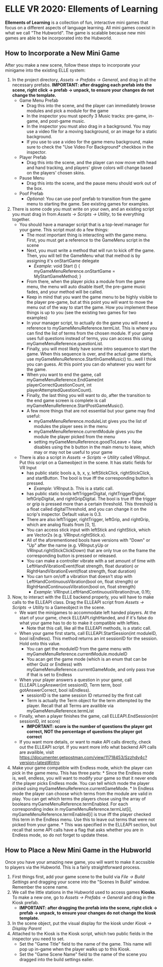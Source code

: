# ELLE VR 2020: Ellements of Learning
**Ellements of Learning** is a collection of fun, interactive mini games that focus on a different aspects of language learning. All mini games coexist in what we call "The Hubworld". The game is scalable because new mini games are able to be incorporated into the Hubworld.

## How to Incorporate a New Mini Game
After you make a new scene, follow these steps to incorporate your minigame into the existing ELLE system:

1. In the project directory, *Assets -> Prefabs -> General*, and drag in all the necessary prefabs.
    __IMPORTANT: after dragging each prefab into the scene, right click -> prefab -> unpack, to ensure your changes do not change the template.__
    * Game Menu Prefab
        * Drag this into the scene, and the player can immediately browse modules and pick a module for the game
        * In the inspector you must specify 3 Music tracks: pre-game, in-game, and post-game music.
        * In the inspector you must also drag in a background. You may use a video file for a moving background, or an image for a static background.
        * If you use to use a video for the game menu background, make sure to check the "Use Video For Background* checkbox in the inspector.
    * Player Prefab
        * Drag this into the scene, and the player can now move with head and hand tracking, and players' glove colors will change based on the players' chosen skins.
    * Pause Menu
        * Drag this into the scene, and the pause menu should work out of the box. 
    * Poof Prefab
        * *Optional:* You can use poof prefab to transition from the game menu to starting the game. See existing games for examples. 
2. There is some code you must write on your own, and an existing script you must drag in from *Assets -> Scripts -> Utility*, to tie everything together.
    * You should have a manager script that is a top-level manager for your game. This script must do a few things:
        * The most important thing is interacting with the game menu. First, you must get a reference to the GameMenu script in the scene
        * Next, you must write a method that will run to kick off the game. Then, you will tell the GameMenu what that method is by assigning it's onStartGame delegate
            * *Example*: void Start () { myGameMenuReference.onStartGame = MyStartGameMethod; }
         * From there, when the player picks a module from the game menu, the menu will auto disable itself, the pre-game music fades, and your method will be called.
         * Keep in mind that you want the game menu to be highly visible to the player pre-game, but at this point you will want to move the menu out of the way to start the game. How you implement these things is up to you (see the existing two games for two examples)
         * In your manager script, to actually do the game you will need a reference to myGameMenuReference.termList. This is where you can find the list of terms from the chosen module. If your game uses full questions instead of terms, you can access this using myGameMenuReference.questionList.
         * Finally, you will most likely have some intro sequence to start the game. When this sequence is over, and the actual game starts, use myGameMenuReference.StartInGameMusic() to...well I think you can guess. At this point you can do whatever you want for the game.
         * When you want to end the game, call myGameMenuReference.EndGame(int playerCorrectQuestionCount, int playerAttemptedQuestionCount). 
         * Finally, the last thing you will want to do, after the transition to the end game screen is complete is call myGameMenuReference.StartPostGameMusic().
         * A few more things that are not essential but your game may find useful:
            * myGameMenuReference.moduleList gives you the list of modules the player sees in the menu
            * myGameMenuReference.currentModule gives you the module the player picked from the menu
            * setting myGameMenuReference.goodToLeave = false disables using the b button in the main menu to leave, which may or may not be useful to your game
    * There is also a script in *Assets -> Scripts -> Utility* called VRInput. Put this script on a Gameobject in the scene. It has static fields for VR Input
        * has public static bools a, b, x, y, leftStickClick, rightStickClick, and startButton. The bool is true iff the corresponding button is pressed.
            * *Example*: VRInput.b. This is a static call.
        * has public static bools leftTriggerDigital, rightTriggerDigital, leftGripDigital, and rightGripDigital. The bool is true iff the trigger or grip is pressed more than a certain threshold. This threshold is a float called digitalThreshold, and you can change it on the scrip's inspector. Default value is 0.3.
        * There are also leftTrigger, rightTrigger, leftGrip, and rightGrip, which are analog floats from [0, 1].
        * You can access stick input with leftStick and rightStick, which are Vector2s (e.g. VRInput.rightStick.x).
        * All of the aforementioned bools have versions with "Down" or "Up" after the name (e.g. VRInput.yUp or VRInput.rightStickClickDown) that are only true on the frame the corresponding button is pressed or released.
        * You can make a controller vibrate with a set amount of time with LeftHandVibrationEvent(float strength, float duration) or RightHandVibrationEvent(float strength, float duration)
        * You can turn on/off a vibration that doesn't stop with LeftHandContinuousVibration(bool on, float strength) or RightHandContinuousVibration(bool on, float strength)
            * *Example*: VRInput.LeftHandContinuousVibration(true, 0.1f);
3. Now, to interact with the ELLE backend properly, you will have to make calls to the ELLEAPI class. Drag the ELLEAPI script from *Assets -> Scripts -> Utility* to a Gameobject in the scene.
    * We want the minigames to accommodate left handed players. At the start of your game, check ELLEAPI.rightHanded, and if it's false do what your game has to do to make it compatible with lefties.
        * Note that this call, like all the ELLEAPI methods, is a static call.
    * When your game first starts, call ELLEAPI.StartSession(int moduleID, bool isEndless). This method returns an int sessionID for the session. Hold onto this value.
        * You can get the moduleID from the game menu with myGameMenuReference.currentModule.moduleID
        * You acan get the game mode (which is an enum that can be either Quiz or Endless) with myGameMenuReference.currentGameMode, and only pass true if that is set to Endless
    * When your player answers a question in your game, call ELLEAPI.LogAnswer(int sessionID, Term term, bool gotAnswerCorrect, bool isEndless).
        * sessionID is the same session ID returned by the first call
        * Term is actually the Term object for the term attempted by the player. Recall that all Terms are availible via myGameMenuReference.termList
    * Finally, when a player finishes the game, call ELLEAPI.EndSession(int sessionID, int score)
        * __IMPORTANT: score is the number of questions the player got correct, NOT the percentage of questions the player got correct__
    * If you want more details, or want to make API calls directly, check out the ELLEAPI script. If you want more info what backend API calls are availible, visit https://documenter.getpostman.com/view/11718453/Szzhdy4c?version=latest#intro
4. Make your game compatible with Endless mode, which the player can pick in the game menu. This has three parts:
        * Since the Endless mode is, well, endless, you will want to modify your game so that it never ends if the player picks Endless mode. You can tell which mode the player picked using myGameMenuReference.currentGameMode.
        * In Endless mode the player can choose which terms from the module are valid in play. You can get which terms the players chose using the array of booleans myGameMenuReference.termEnabled. For each corresponding index in myGameMenuReference.termList[i], myGameMenuReference.termEnabled[i] is true iff the player checked this term in the Endless menu. Use this to leave out terms that were not picked from your game.
        * This was specified in the ELLEAPI section, but recall that some API calls have a flag that asks whether you are in Endless mode, so do not forget to update these.
            
            
## How to Place a New Mini Game in the Hubworld
Once you have your amazing new game, you will want to make it accssible to players via the Hubworld. This is a fairly straightforward process.

1. First things first, add your game scene to the build via *File -> Build Settings* and dragging your scene into the "Scenes In Build" window. Remember the scene name.
2. We call the little stations in the Hubworld used to access games __Kiosks__. To make a new one, go to *Assets -> Prefabs -> General* and drag in the Kiosk prefab.
    * __IMPORTANT: after dragging the prefab into the scene, right click -> prefab -> unpack, to ensure your changes do not change the kiosk template.__
3. In the scene object, put the visual display for the kiosk under *Kiosk -> Display Parent*
4. Attached to the Kiosk is the Kiosk script, which two public fields in the inspector you need to set.
    * Set the "Game Title" field to the name of the game. This name will pop up in-game when the player walks up to this Kiosk.
    * Set the "Game Scene Name" field to the name of the scene you dragged into the build settings ealier.

 
